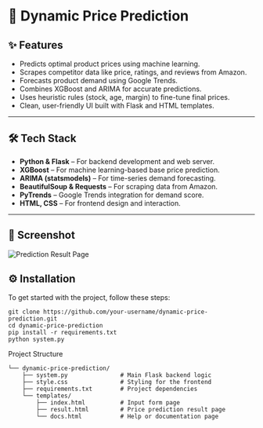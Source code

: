 # 🔧 Dynamic Price Prediction

## ✨ Features

- Predicts optimal product prices using machine learning.
- Scrapes competitor data like price, ratings, and reviews from Amazon.
- Forecasts product demand using Google Trends.
- Combines XGBoost and ARIMA for accurate predictions.
- Uses heuristic rules (stock, age, margin) to fine-tune final prices.
- Clean, user-friendly UI built with Flask and HTML templates.

---

## 🛠 Tech Stack

- **Python & Flask** – For backend development and web server.
- **XGBoost** – For machine learning-based base price prediction.
- **ARIMA (statsmodels)** – For time-series demand forecasting.
- **BeautifulSoup & Requests** – For scraping data from Amazon.
- **PyTrends** – Google Trends integration for demand score.
- **HTML, CSS** – For frontend design and interaction.

---
## 📸 Screenshot

![Prediction Result Page](Screenshots/input)

## ⚙️ Installation

To get started with the project, follow these steps:

```
git clone https://github.com/your-username/dynamic-price-prediction.git
cd dynamic-price-prediction
pip install -r requirements.txt
python system.py
```


Project Structure
```
└── dynamic-price-prediction/
    ├── system.py               # Main Flask backend logic
    ├── style.css               # Styling for the frontend
    ├── requirements.txt        # Project dependencies
    └── templates/
        ├── index.html          # Input form page
        ├── result.html         # Price prediction result page
        └── docs.html           # Help or documentation page

